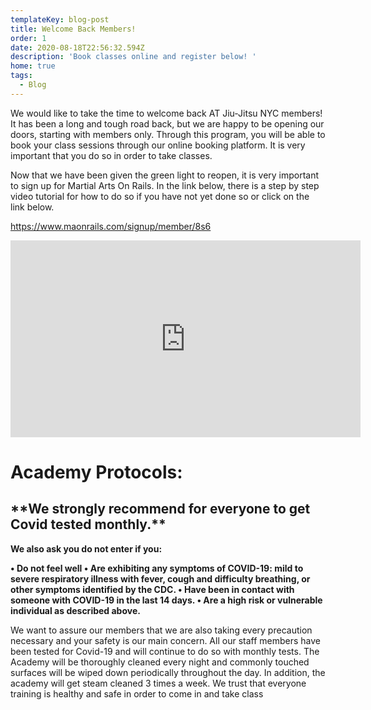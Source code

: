 ```yaml
---
templateKey: blog-post
title: Welcome Back Members!
order: 1
date: 2020-08-18T22:56:32.594Z
description: 'Book classes online and register below! '
home: true
tags:
  - Blog
---
```

We would like to take the time to welcome back AT Jiu-Jitsu NYC members! It has been a long and tough road back, but we are happy to be opening our doors, starting with members only. Through this program, you will be able to book your class sessions through our online booking platform. It is very important that you do so in order to take classes.

Now that we have been given the green light to reopen, it is very important to sign up for Martial Arts On Rails. In the link below, there is a step by step video tutorial for how to do so if you have not yet done so or click on the link below.

<https://www.maonrails.com/signup/member/8s6>

<iframe width="560" height="315" src="https://www.youtube.com/embed/Pna2MyGY56A" frameborder="0" allow="accelerometer; autoplay; encrypted-media; gyroscope; picture-in-picture" allowfullscreen></iframe>

# **Academy Protocols:**

## **\*\*We strongly recommend for everyone to get Covid tested monthly.\*\*** 

**We also ask you do not enter if you:**

**• Do not feel well • Are exhibiting any symptoms of COVID-19: mild to severe respiratory illness with fever, cough and difficulty breathing, or other symptoms identified by the CDC.
 • Have been in contact with someone with COVID-19 in the last 14 days. • Are a high risk or vulnerable individual as described above.**

We want to assure our members that we are also taking every precaution necessary and your safety is our main concern. All our staff members have been tested for Covid-19 and will continue to do so with monthly tests. The Academy will be thoroughly cleaned every night and commonly touched surfaces will be wiped down periodically throughout the day. In addition, the academy will get steam cleaned 3 times a week. We trust that everyone training is healthy and safe in order to come in and take class
